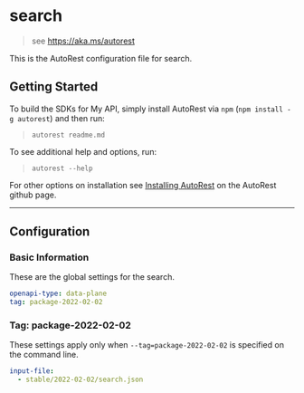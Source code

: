 # search

> see https://aka.ms/autorest

This is the AutoRest configuration file for search.

## Getting Started

To build the SDKs for My API, simply install AutoRest via `npm` (`npm install -g autorest`) and then run:

> `autorest readme.md`

To see additional help and options, run:

> `autorest --help`

For other options on installation see [Installing AutoRest](https://aka.ms/autorest/install) on the AutoRest github page.

---

## Configuration

### Basic Information

These are the global settings for the search.

```yaml
openapi-type: data-plane
tag: package-2022-02-02
```

### Tag: package-2022-02-02

These settings apply only when `--tag=package-2022-02-02` is specified on the command line.

```yaml $(tag) == 'package-2022-02-02'
input-file:
  - stable/2022-02-02/search.json
```
